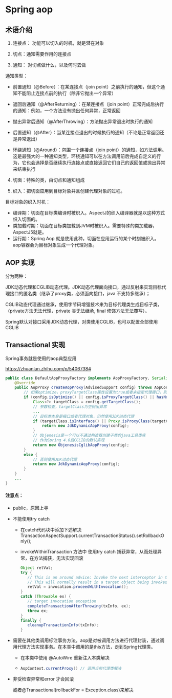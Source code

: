 # Spring aop



## 术语介绍

1. 连接点：  功能可以切入的时机，就是潜在对象

2. 切点：通知需要作用的连接点

3. 通知： 对切点做什么，以及何时去做

通知类型：

- 前置通知（@Before）：在某连接点（join point）之前执行的通知，但这个通知不能阻止连接点前的执行（除非它抛出一个异常）

- 返回后通知（@AfterReturning）：在某连接点（join point）正常完成后执行的通知：例如，一个方法没有抛出任何异常，正常返回
- 抛出异常后通知（@AfterThrowing）：方法抛出异常退出时执行的通知
- 后置通知（@After）：当某连接点退出的时候执行的通知（不论是正常返回还是异常退出）
- 环绕通知（@Around）：包围一个连接点（join point）的通知，如方法调用。这是最强大的一种通知类型，环绕通知可以在方法调用前后完成自定义的行为，它也会选择是否继续执行连接点或直接返回它们自己的返回值或抛出异常来结束执行

4. 切面：特殊的类，由切点和通知组成

5. 织入：把切面应用到目标对象并且创建代理对象的过程。

目标对象的织入时机：

- 编译期：切面在目标类编译时被织入。AspectJ的织入编译器就是以这种方式织入切面的。
- 类加载时期：切面在目标类加载到JVM时被织入。需要特殊的类加载器，AspectJ5就是。
- 运行期：Spring Aop 就是使用此种，切面在应用运行的某个时刻被织入。aop容器会为目标对象生成一个代理对象。





## AOP 实现

分为两种：		

​		JDK动态代理和CGLIB动态代理。JDK动态代理面向接口，通过反射来实现目标代理接口的匿名类（继承了proxy类，必须面向接口，java 不支持多继承）；

​		CGLIB动态代理通过继承，使用字节码增强技术来为目标代理类生成目标子类，（private方法无法代理，private 类无法继承, final 修饰方法无法覆写）。

Spring默认对接口采用JDK动态代理，对类使用CGLIB，也可以配置全部使用CGLIB



## Transactional 实现

Spring事务就是使用的aop典型应用

https://zhuanlan.zhihu.com/p/54067384



```java
public class DefaultAopProxyFactory implements AopProxyFactory, Serializable {
    @Override
    public AopProxy createAopProxy(AdvisedSupport config) throws AopConfigException {
        // 如果optimize，proxyTargetClass属性设置为true或者未指定代理接口，则使用CGLIB生成代理对象
        if (config.isOptimize() || config.isProxyTargetClass() || hasNoUserSuppliedProxyInterfaces(config)) {
            Class<?> targetClass = config.getTargetClass();
            // 参数检查，targetClass为空抛出异常
            ...
            // 目标类本身是接口或者代理对象，仍然使用JDK动态代理
            if (targetClass.isInterface() || Proxy.isProxyClass(targetClass)) {
                return new JdkDynamicAopProxy(config);
            }
            // Objenesis是一个可以不通过构造器创建子类的java工具类库
            // 作为Spring 4.0后CGLIB的默认实现
            return new ObjenesisCglibAopProxy(config);
        }
        else {
            // 否则使用JDK动态代理
            return new JdkDynamicAopProxy(config);
        }
    }
    ...
}
```





#### 注意点：

- public，原因上寻

- 不能使用try catch

  - 在catch代码块中添加下述解决 TransactionAspectSupport.currentTransactionStatus().setRollbackOnly(); 

    

  - invokeWithinTransaction 方法中 使用try catch 捕获异常，从而处理异常，在方法捕获，无法实现回滚

    ```java
    Object retVal;
    try {
       // This is an around advice: Invoke the next interceptor in the chain.
       // This will normally result in a target object being invoked.
       retVal = invocation.proceedWithInvocation();
    }
    catch (Throwable ex) {
       // target invocation exception
       completeTransactionAfterThrowing(txInfo, ex);
       throw ex;
    }
    finally {
       cleanupTransactionInfo(txInfo);
    }
    ```

- 需要在其他类调用标注事务方法，aop是对被调用方法进行代理封装，通过调用代理方法实现事务。在本类中调用的是this方法，走到Spring代理类。

  - 在本类中使用  @AutoWire 重新注入本类解决

  - ```java
    AopContext.currentProxy() // 调用当前代理类解决
    ```

- 非受检查异常和error 才会回滚   

  或者@Transactional(rollbackFor = Exception.class)来解决
  
  

  
